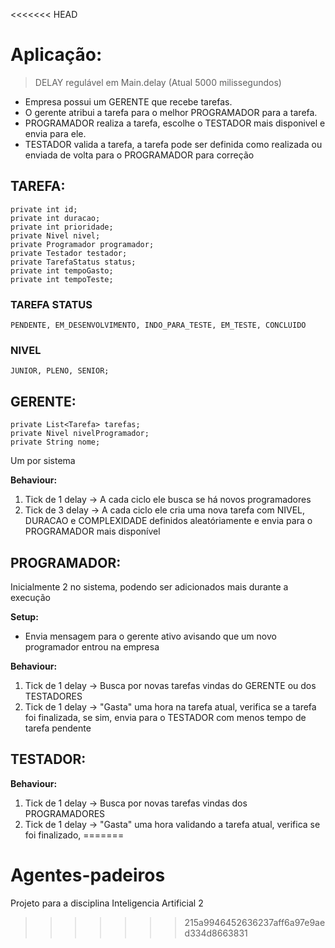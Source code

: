 <<<<<<< HEAD
# Aplicação:

>DELAY regulável em Main.delay (Atual 5000 milissegundos)

- Empresa possui um GERENTE que recebe tarefas.
- O gerente atribui a tarefa para o melhor PROGRAMADOR para a tarefa.
- PROGRAMADOR realiza a tarefa, escolhe o TESTADOR mais disponivel e envia para ele.
- TESTADOR valida a tarefa, a tarefa pode ser definida como realizada ou enviada de volta para o PROGRAMADOR para correção


## TAREFA:

	private int id;
	private int duracao;
	private int prioridade;
	private Nivel nivel;
	private Programador programador;
	private Testador testador;
	private TarefaStatus status;
	private int tempoGasto;
	private int tempoTeste;


### TAREFA STATUS

	PENDENTE, EM_DESENVOLVIMENTO, INDO_PARA_TESTE, EM_TESTE, CONCLUIDO

### NIVEL
    JUNIOR, PLENO, SENIOR;


## GERENTE:

	private List<Tarefa> tarefas;
	private Nivel nivelProgramador;
	private String nome;

Um por sistema

**Behaviour:**

1. Tick de 1 delay -> A cada ciclo ele busca se há novos programadores
2. Tick de 3 delay -> A cada ciclo ele cria uma nova tarefa com NIVEL, DURACAO e COMPLEXIDADE definidos aleatóriamente
 e envia para o PROGRAMADOR mais disponível


## PROGRAMADOR:

Inicialmente 2 no sistema, podendo ser adicionados mais durante a execução

**Setup:**
- Envia mensagem para o gerente ativo avisando que um novo programador entrou na empresa

**Behaviour:**

1. Tick de 1 delay -> Busca por novas tarefas vindas do GERENTE ou dos TESTADORES
2. Tick de 1 delay -> "Gasta" uma hora na tarefa atual, verifica se a tarefa foi finalizada, se sim, envia para o TESTADOR com menos tempo de tarefa pendente


## TESTADOR:

**Behaviour:**

1. Tick de 1 delay -> Busca por novas tarefas vindas dos PROGRAMADORES
2. Tick de 1 delay -> "Gasta" uma hora validando a tarefa atual, verifica se foi finalizado, 
=======
# Agentes-padeiros
Projeto para a disciplina Inteligencia Artificial 2
>>>>>>> 215a9946452636237aff6a97e9aed334d8663831
